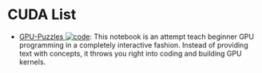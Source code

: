 # CUDA List

- [GPU-Puzzles ![code](https://shorturl.at/dlxyK)](https://github.com/srush/GPU-Puzzles): This notebook is an attempt teach beginner GPU programming in a completely interactive fashion. Instead of providing text with concepts, it throws you right into coding and building GPU kernels.

